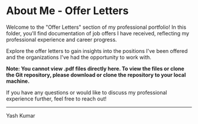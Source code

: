 # About Me - Offer Letters

Welcome to the "Offer Letters" section of my professional portfolio! In this folder, you'll find documentation of job offers I have received, reflecting my professional experience and career progress.

Explore the offer letters to gain insights into the positions I've been offered and the organizations I've had the opportunity to work with.

**Note: You cannot view .pdf files directly here. To view the files or clone the Git repository, please download or clone the repository to your local machine.**

If you have any questions or would like to discuss my professional experience further, feel free to reach out!

---

Yash Kumar
